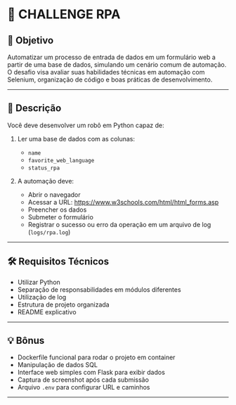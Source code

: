 # 🧪 CHALLENGE RPA

## 🎯 Objetivo
Automatizar um processo de entrada de dados em um formulário web a partir de uma base de dados, simulando um cenário comum de automação.
O desafio visa avaliar suas habilidades técnicas em automação com Selenium, organização de código e boas práticas de desenvolvimento.

---

## 📝 Descrição

Você deve desenvolver um robô em Python capaz de:
1. Ler uma base de dados com as colunas:
   - `name`
   - `favorite_web_language`
   - `status_rpa`

2. A automação deve:
   - Abrir o navegador
   - Acessar a URL: https://www.w3schools.com/html/html_forms.asp
   - Preencher os dados
   - Submeter o formulário
   - Registrar o sucesso ou erro da operação em um arquivo de log (`logs/rpa.log`)

---

## 🛠️ Requisitos Técnicos

- Utilizar Python
- Separação de responsabilidades em módulos diferentes
- Utilização de log
- Estrutura de projeto organizada
- README explicativo

---

## 💡 Bônus

- Dockerfile funcional para rodar o projeto em container
- Manipulação de dados SQL
- Interface web simples com Flask para exibir dados
- Captura de screenshot após cada submissão
- Arquivo `.env` para configurar URL e caminhos

---
